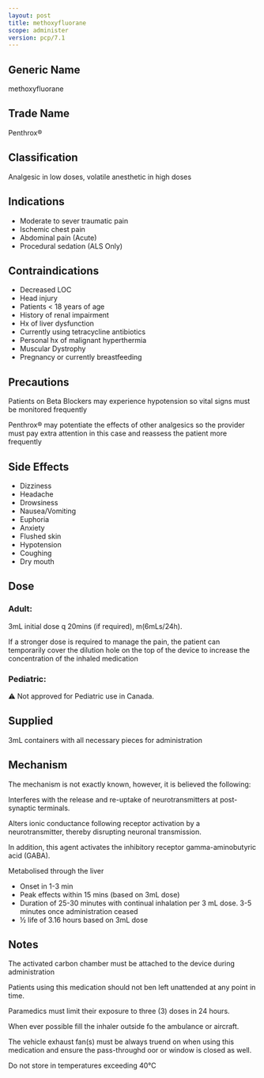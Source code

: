 ```yaml
---
layout: post
title: methoxyfluorane
scope: administer
version: pcp/7.1
---
```


## Generic Name

methoxyfluorane

## Trade Name

Penthrox®

## Classification

Analgesic in low doses, volatile anesthetic in high doses

## Indications

- Moderate to sever traumatic pain
- Ischemic chest pain
- Abdominal pain (Acute)
- Procedural sedation (ALS Only)

## Contraindications

- Decreased LOC
- Head injury
- Patients < 18 years of age
- History of renal impairment
- Hx of liver dysfunction
- Currently using tetracycline antibiotics
- Personal hx of malignant hyperthermia
- Muscular Dystrophy
- Pregnancy or currently breastfeeding

## Precautions

Patients on Beta Blockers may experience hypotension so vital signs must be monitored frequently

Penthrox® may potentiate the effects of other analgesics so the provider must pay extra attention in this case and reassess the patient more frequently

## Side Effects

- Dizziness
- Headache
- Drowsiness
- Nausea/Vomiting
- Euphoria
- Anxiety
- Flushed skin
- Hypotension
- Coughing
- Dry mouth

## Dose

### Adult:   
3mL initial dose q 20mins (if required), m(6mLs/24h).   

If a stronger dose is required to manage the pain, the patient can temporarily cover the dilution hole on the top of the device to increase the concentration of the inhaled medication

### Pediatric:   
⚠️ Not approved for Pediatric use in Canada.

## Supplied

3mL containers with all necessary pieces for administration

## Mechanism

The mechanism is not exactly known, however, it is believed the following:

Interferes with the release and re-uptake of neurotransmitters at post-synaptic terminals.

Alters ionic conductance following receptor activation by a neurotransmitter, thereby disrupting neuronal transmission.

In addition, this agent activates the inhibitory receptor gamma-aminobutyric acid (GABA).

Metabolised through the liver

- Onset in 1-3 min
- Peak effects within 15 mins (based on 3mL dose)
- Duration of 25-30 minutes with continual inhalation per 3 mL dose. 3-5 minutes once administration ceased
- ½ life of 3.16 hours based on 3mL dose

## Notes

The activated carbon chamber must be attached to the device during administration

Patients using this medication should not ben left unattended at any point in time.

Paramedics must limit their exposure to three (3) doses in 24 hours.

When ever possible fill the inhaler outside fo the ambulance or aircraft.

The vehicle exhaust fan(s) must be always truend on when using this medication and ensure the pass-throughd oor or window is closed as well.

Do not store in temperatures exceeding 40°C
